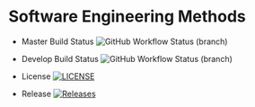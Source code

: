 # Software Engineering Methods
* Master Build Status ![GitHub Workflow Status (branch)](https://img.shields.io/github/actions/workflow/status/lawful24/sem-demo-labs/main.yml?branch=master)

* Develop Build Status ![GitHub Workflow Status (branch)](https://img.shields.io/github/actions/workflow/status/lawful24/sem-demo-labs/main.yml?branch=develop)

* License [![LICENSE](https://img.shields.io/github/license/lawful24/sem.svg?style=flat-square)](https://github.com/lawful24/sem-demo-labs/blob/master/LICENSE)

* Release [![Releases](https://img.shields.io/github/release/lawful24/sem-demo-labs/all.svg?style=flat-square)](https://github.com/lawful24/sem-demo-labs/releases)